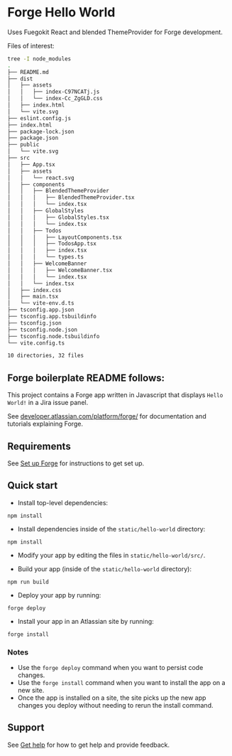 # Forge Hello World

Uses Fuegokit React and blended ThemeProvider for Forge development.

Files of interest:

```bash
tree -I node_modules
.
├── README.md
├── dist
│   ├── assets
│   │   ├── index-C97NCATj.js
│   │   └── index-Cc_ZgGLD.css
│   ├── index.html
│   └── vite.svg
├── eslint.config.js
├── index.html
├── package-lock.json
├── package.json
├── public
│   └── vite.svg
├── src
│   ├── App.tsx
│   ├── assets
│   │   └── react.svg
│   ├── components
│   │   ├── BlendedThemeProvider
│   │   │   ├── BlendedThemeProvider.tsx
│   │   │   └── index.tsx
│   │   ├── GlobalStyles
│   │   │   ├── GlobalStyles.tsx
│   │   │   └── index.tsx
│   │   ├── Todos
│   │   │   ├── LayoutComponents.tsx
│   │   │   ├── TodosApp.tsx
│   │   │   ├── index.tsx
│   │   │   └── types.ts
│   │   ├── WelcomeBanner
│   │   │   ├── WelcomeBanner.tsx
│   │   │   └── index.tsx
│   │   └── index.tsx
│   ├── index.css
│   ├── main.tsx
│   └── vite-env.d.ts
├── tsconfig.app.json
├── tsconfig.app.tsbuildinfo
├── tsconfig.json
├── tsconfig.node.json
├── tsconfig.node.tsbuildinfo
└── vite.config.ts

10 directories, 32 files

```

## Forge boilerplate README follows:

This project contains a Forge app written in Javascript that displays `Hello World!` in a Jira issue panel.

See [developer.atlassian.com/platform/forge/](https://developer.atlassian.com/platform/forge) for documentation and tutorials explaining Forge.

## Requirements

See [Set up Forge](https://developer.atlassian.com/platform/forge/set-up-forge/) for instructions to get set up.

## Quick start

- Install top-level dependencies:

```
npm install
```

- Install dependencies inside of the `static/hello-world` directory:

```
npm install
```

- Modify your app by editing the files in `static/hello-world/src/`.

- Build your app (inside of the `static/hello-world` directory):

```
npm run build
```

- Deploy your app by running:

```
forge deploy
```

- Install your app in an Atlassian site by running:

```
forge install
```

### Notes

- Use the `forge deploy` command when you want to persist code changes.
- Use the `forge install` command when you want to install the app on a new site.
- Once the app is installed on a site, the site picks up the new app changes you deploy without needing to rerun the install command.

## Support

See [Get help](https://developer.atlassian.com/platform/forge/get-help/) for how to get help and provide feedback.
